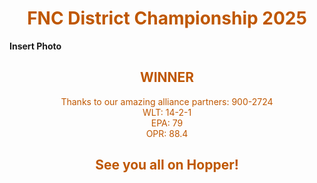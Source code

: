 <div align="center">
<h1><span style="color:#bf5700">FNC District Championship 2025</span></h1>
</div>

**Insert Photo**


<div>
<div align="center">
<h2><span style="color:#bf5700">WINNER</span></h2>
</div>
<div>
<div align="center">
<bd><span style="color:#bf5700">Thanks to our amazing alliance partners: 900-2724</span></bd>
</div>
<div>
<div align="center">
<bd><span style="color:#bf5700">WLT: 14-2-1</span></bd>
</div>
<div>
<div align="center">
<bd><span style="color:#bf5700">EPA: 79</span></bd>
</div>
<div>
<div align="center">
<bd><span style="color:#bf5700">OPR: 88.4</span></bd>
</div>

<div>
<div align="center">
<h2><span style="color:#bf5700">See you all on Hopper!</span></h2>
</div>